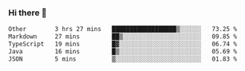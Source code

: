 ### Hi there 👋

<!--
**WShiBin/WShiBin** is a ✨ _special_ ✨ repository because its `README.md` (this file) appears on your GitHub profile.

Here are some ideas to get you started:

- 🔭 I’m currently working on ...
- 🌱 I’m currently learning ...
- 👯 I’m looking to collaborate on ...
- 🤔 I’m looking for help with ...
- 💬 Ask me about ...
- 📫 How to reach me: ...
- 😄 Pronouns: ...
- ⚡ Fun fact: ...
-->

<!--START_SECTION:waka-->

```txt
Other        3 hrs 27 mins   ██████████████████▒░░░░░░   73.25 %
Markdown     27 mins         ██▒░░░░░░░░░░░░░░░░░░░░░░   09.85 %
TypeScript   19 mins         █▓░░░░░░░░░░░░░░░░░░░░░░░   06.74 %
Java         16 mins         █▒░░░░░░░░░░░░░░░░░░░░░░░   05.69 %
JSON         5 mins          ▒░░░░░░░░░░░░░░░░░░░░░░░░   01.83 %
```

<!--END_SECTION:waka-->
